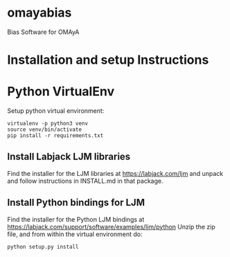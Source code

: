 # omayabias
Bias Software for OMAyA

# Installation and setup Instructions

# Python VirtualEnv

Setup python virtual environment:

	virtualenv -p python3 venv
    source venv/bin/activate
	pip install -r requirements.txt

## Install Labjack LJM libraries

Find the installer for the LJM libraries at https://labjack.com/ljm
and unpack and follow instructions in INSTALL.md in that package.

## Install Python bindings for LJM

Find the installer for the Python LJM bindings at
https://labjack.com/support/software/examples/ljm/python 
Unzip the zip file, and from within the virtual environment do:

	python setup.py install
	
